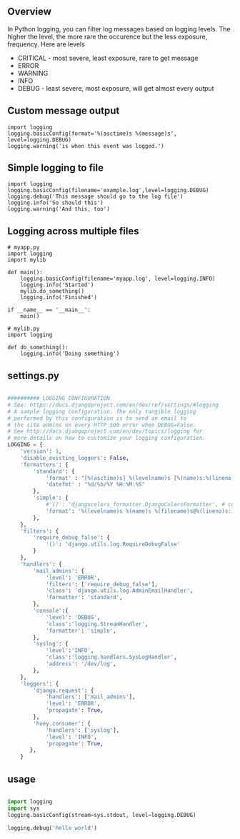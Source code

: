 Overview
---------
In Python logging, you can filter log messages
based on logging levels. The higher the level, the
more rare the occurence but the less exposure, frequency.
Here are levels

* CRITICAL - most severe, least exposure, rare to get message
* ERROR
* WARNING
* INFO
* DEBUG - least severe, most exposure, will get almost every output

Custom message output
--------------------
```
import logging
logging.basicConfig(format='%(asctime)s %(message)s', level=logging.DEBUG)
logging.warning('is when this event was logged.')
```

Simple logging to file
--------------------
```
import logging
logging.basicConfig(filename='example.log',level=logging.DEBUG)
logging.debug('This message should go to the log file')
logging.info('So should this')
logging.warning('And this, too')
```

Logging across multiple files
----------------------------
```
# myapp.py
import logging
import mylib

def main():
    logging.basicConfig(filename='myapp.log', level=logging.INFO)
    logging.info('Started')
    mylib.do_something()
    logging.info('Finished')

if __name__ == '__main__':
    main()

# mylib.py
import logging

def do_something():
    logging.info('Doing something')
```

settings.py
----------
```python

########## LOGGING CONFIGURATION
# See: https://docs.djangoproject.com/en/dev/ref/settings/#logging
# A sample logging configuration. The only tangible logging
# performed by this configuration is to send an email to
# the site admins on every HTTP 500 error when DEBUG=False.
# See http://docs.djangoproject.com/en/dev/topics/logging for
# more details on how to customize your logging configuration.
LOGGING = {
    'version': 1,
    'disable_existing_loggers': False,
    'formatters': {
        'standard': {
            'format' : "[%(asctime)s] %(levelname)s [%(name)s:%(lineno)s] %(message)s",
            'datefmt' : "%d/%b/%Y %H:%M:%S"
        },
        'simple': {
            #'()': 'djangocolors_formatter.DjangoColorsFormatter', # colored output
            'format': '%(levelname)s %(name)s %(filename)s@%(lineno)s: %(message)s'
        },
    },
    'filters': {
        'require_debug_false': {
            '()': 'django.utils.log.RequireDebugFalse'
        }
    },
    'handlers': {
        'mail_admins': {
            'level': 'ERROR',
            'filters': ['require_debug_false'],
            'class': 'django.utils.log.AdminEmailHandler',
            'formatter': 'standard',
        },
        'console':{
            'level': 'DEBUG',
            'class':'logging.StreamHandler',
            'formatter': 'simple',
        },
        'syslog': {
            'level':'INFO',
            'class':'logging.handlers.SysLogHandler',
            'address': '/dev/log',
        },
    },
    'loggers': {
        'django.request': {
            'handlers': ['mail_admins'],
            'level': 'ERROR',
            'propagate': True,
        },
        'huey.consumer': {
            'handlers': ['syslog'],
            'level': 'INFO',
            'propagate': True,
       },
    }

```

usage
-----
```python

import logging
import sys
logging.basicConfig(stream=sys.stdout, level=logging.DEBUG)

logging.debug('hello world')

```


